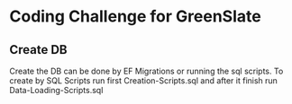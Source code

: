 # Coding Challenge for GreenSlate

## Create DB

Create the DB can be done by EF Migrations or running the sql scripts.
To create by SQL Scripts run first Creation-Scripts.sql and after it finish run Data-Loading-Scripts.sql